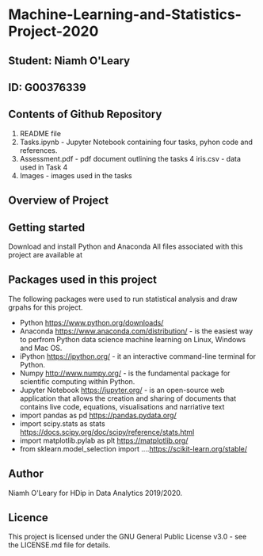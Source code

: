 # Machine-Learning-and-Statistics-Project-2020

## Student: Niamh O'Leary
## ID: G00376339

## Contents of Github Repository
1. README file
2. Tasks.ipynb - Jupyter Notebook containing four tasks, pyhon code and references. 
3. Assessment.pdf - pdf document outlining the tasks
4  iris.csv - data used in Task 4
5. Images -  images used in the tasks


## Overview of Project



## Getting started
Download and install Python and Anaconda All files associated with this project are available at 

## Packages used in this project

The following packages were used to run statistical analysis and draw grpahs for this project.

* Python https://www.python.org/downloads/
* Anaconda https://www.anaconda.com/distribution/ - is the easiest way to perfrom Python data science machine learning on Linux, Windows and Mac OS.
* iPython https://ipython.org/ - it an interactive command-line terminal for Python.
* Numpy http://www.numpy.org/ - is the fundamental package for scientific computing within Python.
* Jupyter Notebook https://jupyter.org/ - is an open-source web application that allows the creation and sharing of documents that contains live code, equations, visualisations    and narriative text
* import pandas as pd https://pandas.pydata.org/
* import scipy.stats as stats https://docs.scipy.org/doc/scipy/reference/stats.html
* import matplotlib.pylab as plt https://matplotlib.org/
* from sklearn.model_selection import ....https://scikit-learn.org/stable/

## Author
Niamh O'Leary for HDip in Data Analytics 2019/2020.

## Licence
This project is licensed under the GNU General Public License v3.0 - see the LICENSE.md file for details.

